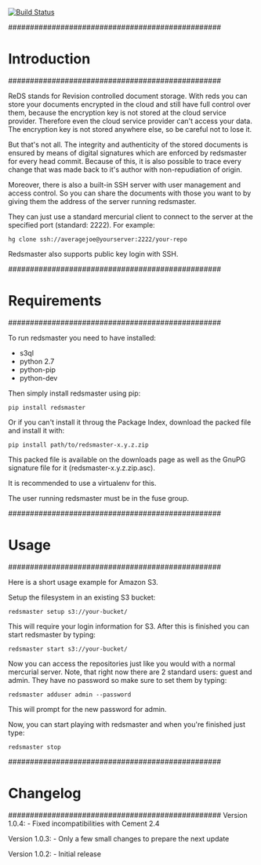 ﻿[![Build Status](https://travis-ci.org/tpoeppke/reds.svg?branch=master)](https://travis-ci.org/tpoeppke/reds)

#################################################
# Introduction
#################################################

ReDS stands for Revision controlled document storage.
With reds you can store your documents encrypted in the cloud 
and still have full control over them, 
because the encryption key is not stored at the cloud service provider.
Therefore even the cloud service provider can't access your data.
The encryption key is not stored anywhere else, so be careful not to lose it.

But that's not all. The integrity and authenticity of the stored documents is
ensured by means of digital signatures which are enforced by redsmaster for 
every head commit. Because of this, it is also possible to trace every change that 
was made back to it's author with non-repudiation of origin.

Moreover, there is also a built-in SSH server with user management and access control.
So you can share the documents with those you want to by giving them the address 
of the server running redsmaster.

They can just use a standard mercurial client to connect to the server at the 
specified port (standard: 2222). For example:
    
	hg clone ssh://averagejoe@yourserver:2222/your-repo
    
Redsmaster also supports public key login with SSH.



#################################################
# Requirements 
#################################################

To run redsmaster you need to have installed:

- s3ql
- python 2.7
- python-pip
- python-dev

Then simply install redsmaster using pip:
        
    pip install redsmaster

Or if you can't install it throug the Package Index, 
download the packed file and install it with:

	pip install path/to/redsmaster-x.y.z.zip
     
This packed file is available on the downloads page as well as the 
GnuPG signature file for it (redsmaster-x.y.z.zip.asc).

It is recommended to use a virtualenv for this. 

The user running redsmaster must be in the fuse group.



#################################################
# Usage
#################################################

Here is a short usage example for Amazon S3.

Setup the filesystem in an existing S3 bucket:
    
    redsmaster setup s3://your-bucket/
    
This will require your login information for S3. 
After this is finished you can start redsmaster by typing:

    redsmaster start s3://your-bucket/
    
Now you can access the repositories just like you would with a normal 
mercurial server. Note, that right now there are 2 standard users: 
guest and admin. They have no password so make sure to set them by typing:
    
    redsmaster adduser admin --password
    
This will prompt for the new password for admin.

Now, you can start playing with redsmaster and when you're finished just type:
    
    redsmaster stop
	
	
	
#################################################
# Changelog
#################################################
Version 1.0.4:
	- Fixed incompatibilities with Cement 2.4

Version 1.0.3:
	- Only a few small changes to prepare the next update
	
Version 1.0.2:
	- Initial release